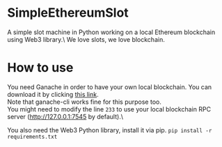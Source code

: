 # SimpleEthereumSlot
A simple slot machine in Python working on a local Ethereum blockchain using Web3 library.\ 
We love slots, we love blockchain.

# How to use
You need Ganache in order to have your own local blockchain. You can download it by clicking [this link](https://www.trufflesuite.com/ganache).\
Note that ganache-cli works fine for this purpose too.\
You might need to modify the line ```233``` to use your local blockchain RPC server (http://127.0.0.1:7545 by default).\

You also need the Web3 Python library, install it via pip.
```pip install -r requirements.txt```
